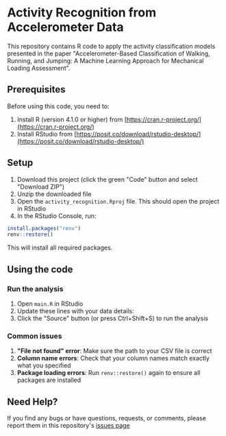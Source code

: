 # Activity Recognition from Accelerometer Data

This repository contains R code to apply the activity classification models presented in the paper "Accelerometer-Based Classification of Walking, Running, and Jumping: A Machine Learning Approach for Mechanical Loading Assessment".

## Prerequisites

Before using this code, you need to:

1. Install R (version 4.1.0 or higher) from [https://cran.r-project.org/](https://cran.r-project.org/)
2. Install RStudio from [https://posit.co/download/rstudio-desktop/](https://posit.co/download/rstudio-desktop/)

## Setup

1. Download this project (click the green "Code" button and select "Download ZIP")
2. Unzip the downloaded file
3. Open the `activity_recognition.Rproj` file. This should open the project in RStudio
6. In the RStudio Console, run:
```r
install.packages("renv")
renv::restore()
```
This will install all required packages.

## Using the code

### Run the analysis

1. Open `main.R` in RStudio
2. Update these lines with your data details:
3. Click the "Source" button (or press Ctrl+Shift+S) to run the analysis

### Common issues

1. **"File not found" error**: Make sure the path to your CSV file is correct
2. **Column name errors**: Check that your column names match exactly what you specified
3. **Package loading errors**: Run `renv::restore()` again to ensure all packages are installed

## Need Help?

If you find any bugs or have questions, requests, or comments, please report them in this repository's [issues page](https://github.com/verasls/activity_recognition/issues)
